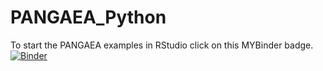 # PANGAEA_Python
To start the PANGAEA examples in RStudio click on this MYBinder badge.\
[![Binder](https://mybinder.org/badge_logo.svg)](https://mybinder.org/v2/gh/PangaeaMO/PANGAEA_Python/HEAD)
